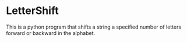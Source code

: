 # LetterShift

This is a python program that shifts a string a specified number of letters forward or backward in the alphabet.
